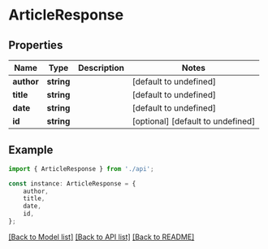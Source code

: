 # ArticleResponse


## Properties

Name | Type | Description | Notes
------------ | ------------- | ------------- | -------------
**author** | **string** |  | [default to undefined]
**title** | **string** |  | [default to undefined]
**date** | **string** |  | [default to undefined]
**id** | **string** |  | [optional] [default to undefined]

## Example

```typescript
import { ArticleResponse } from './api';

const instance: ArticleResponse = {
    author,
    title,
    date,
    id,
};
```

[[Back to Model list]](../README.md#documentation-for-models) [[Back to API list]](../README.md#documentation-for-api-endpoints) [[Back to README]](../README.md)
